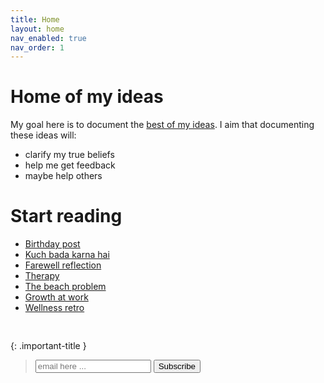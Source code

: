 ```yaml
---
title: Home
layout: home
nav_enabled: true
nav_order: 1
---
```


# Home of my ideas

My goal here is to document the [best of my ideas](/blog/ideas). I aim that documenting these ideas will:

- clarify my true beliefs
- help me get feedback
- maybe help others

# Start reading

- [Birthday post](/blog/ideas#birthday-post)
- [Kuch bada karna hai](/blog/ideas#kuch-bada-karna-hai)
- [Farewell reflection](/blog/ideas#farewell-reflection)
- [Therapy](/blog/ideas#therapy)
- [The beach problem](/blog/ideas#the-beach-problem)
- [Growth at work](/blog/ideas#growth-at-work)
- [Wellness retro](/blog/ideas#wellness-retro)

<pre>

</pre>

{: .important-title }
> <form action="https://formspree.io/f/xldeobvz" method="POST">
>   <label>
>     <input type="email" name="email" placeholder="email here ...">
>   </label>
>   <button type="submit">Subscribe</button>
> </form>